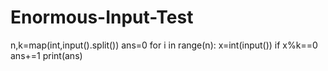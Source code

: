 # Enormous-Input-Test
n,k=map(int,input().split())
ans=0
for i in range(n):
  x=int(input())
  if x%k==0
  ans+=1
print(ans)
